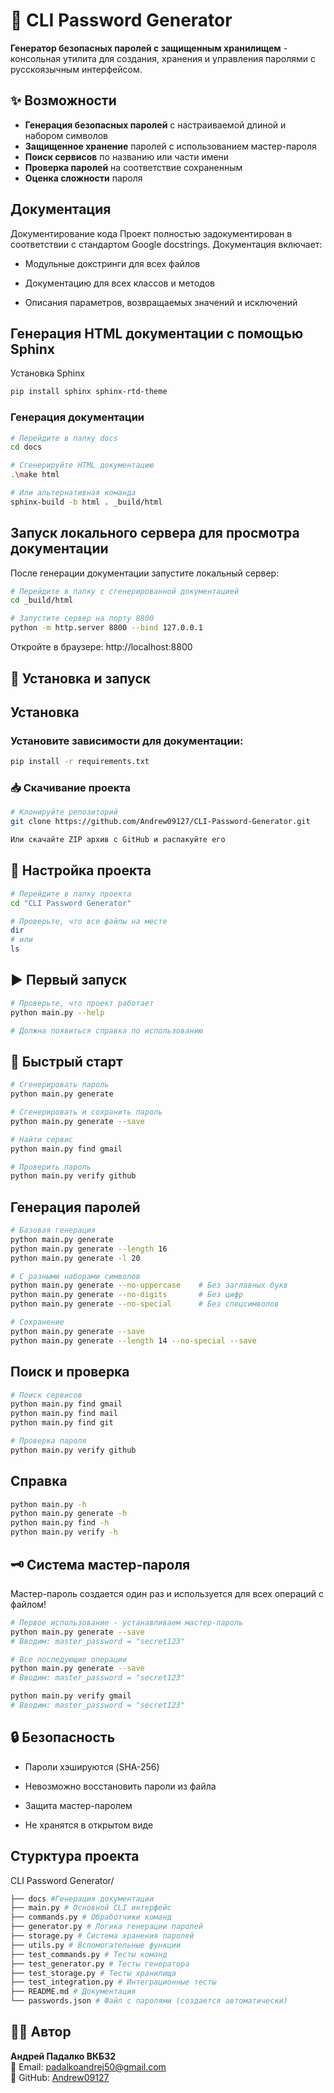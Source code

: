 # 🔐 CLI Password Generator

**Генератор безопасных паролей с защищенным хранилищем** - консольная утилита для создания, хранения и управления паролями с русскоязычным интерфейсом.

## ✨ Возможности

-  **Генерация безопасных паролей** с настраиваемой длиной и набором символов
-  **Защищенное хранение** паролей с использованием мастер-пароля
-  **Поиск сервисов** по названию или части имени
-  **Проверка паролей** на соответствие сохраненным
-  **Оценка сложности** пароля

## Документация
Документирование кода
Проект полностью задокументирован в соответствии с стандартом Google docstrings. Документация включает:

- Модульные докстринги для всех файлов

- Документацию для всех классов и методов

- Описания параметров, возвращаемых значений и исключений

## Генерация HTML документации с помощью Sphinx
Установка Sphinx
```bash 
pip install sphinx sphinx-rtd-theme
```

### Генерация документации

```bash
# Перейдите в папку docs
cd docs

# Сгенерируйте HTML документацию
.\make html

# Или альтернативная команда
sphinx-build -b html . _build/html
```

## Запуск локального сервера для просмотра документации

После генерации документации запустите локальный сервер:
```bash
# Перейдите в папку с сгенерированной документацией
cd _build/html

# Запустите сервер на порту 8800
python -m http.server 8800 --bind 127.0.0.1
```

Откройте в браузере: http://localhost:8800
## 🚀 Установка и запуск

## Установка

### Установите зависимости для документации:
```bash
pip install -r requirements.txt
```

### 📥 Скачивание проекта

```bash
# Клонируйте репозиторий
git clone https://github.com/Andrew09127/CLI-Password-Generator.git

Или скачайте ZIP архив с GitHub и распакуйте его
```
## 📁 Настройка проекта
```bash
# Перейдите в папку проекта
cd "CLI Password Generator"

# Проверьте, что все файлы на месте
dir
# или
ls
```

## ▶️ Первый запуск
```bash
# Проверьте, что проект работает
python main.py --help

# Должна появиться справка по использованию
```
## 🚀 Быстрый старт

```bash
# Сгенерировать пароль
python main.py generate

# Сгенерировать и сохранить пароль
python main.py generate --save

# Найти сервис
python main.py find gmail

# Проверить пароль
python main.py verify github
```
## Генерация паролей
```bash
# Базовая генерация
python main.py generate
python main.py generate --length 16
python main.py generate -l 20

# С разными наборами символов
python main.py generate --no-uppercase    # Без заглавных букв
python main.py generate --no-digits       # Без цифр
python main.py generate --no-special      # Без спецсимволов

# Сохранение
python main.py generate --save
python main.py generate --length 14 --no-special --save
```

## Поиск и проверка
```bash
# Поиск сервисов
python main.py find gmail
python main.py find mail
python main.py find git

# Проверка пароля
python main.py verify github
```

## Справка
```bash
python main.py -h
python main.py generate -h
python main.py find -h
python main.py verify -h
```

## 🗝️ Система мастер-пароля
Мастер-пароль создается один раз и используется для всех операций с файлом!
```bash
# Первое использование - устанавливаем мастер-пароль
python main.py generate --save
# Вводим: master_password = "secret123"

# Все последующие операции
python main.py generate --save
# Вводим: master_password = "secret123"  

python main.py verify gmail
# Вводим: master_password = "secret123"  
```

## 🔒 Безопасность
- Пароли хэшируются (SHA-256)
  
- Невозможно восстановить пароли из файла
  
- Защита мастер-паролем
  
-  Не хранятся в открытом виде
  
## Стурктура проекта

CLI Password Generator/
```bash
├── docs #Генерация документации
├── main.py # Основной CLI интерфейс
├── commands.py # Обработчики команд
├── generator.py # Логика генерации паролей
├── storage.py # Система хранения паролей
├── utils.py # Вспомогательные функции
├── test_commands.py # Тесты команд
├── test_generator.py # Тесты генератора
├── test_storage.py # Тесты хранилища
├── test_integration.py # Интеграционные тесты
├── README.md # Документация
└── passwords.json # Файл с паролями (создается автоматически)
```

## 👨‍💻 Автор
**Андрей Падалко ВКБ32**  
📧 Email: padalkoandrej50@gmail.com  
🐙 GitHub: [Andrew09127](https://github.com/Andrew09127)